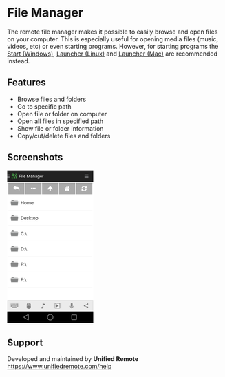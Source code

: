 # File Manager
The remote file manager makes it possible to easily browse and open files on your computer. This is especially useful for opening media files (music, videos, etc) or even starting programs. However, for starting programs the [Start (Windows)](../Start), [Launcher (Linux)](../Launcher (Linux)) and [Launcher (Mac)](../Launcher (Mac)) are recommended instead.

## Features
* Browse files and folders
* Go to specific path
* Open file or folder on computer
* Open all files in specified path
* Show file or folder information
* Copy/cut/delete files and folders

## Screenshots
<img src="screen.png" width="200" />

## Support
Developed and maintained by **Unified Remote**  
https://www.unifiedremote.com/help
